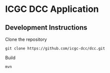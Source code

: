 ICGC DCC Application
===

Development Instructions
---

Clone the repository

	git clone https://github.com/icgc-dcc/dcc.git

Build

	mvn



